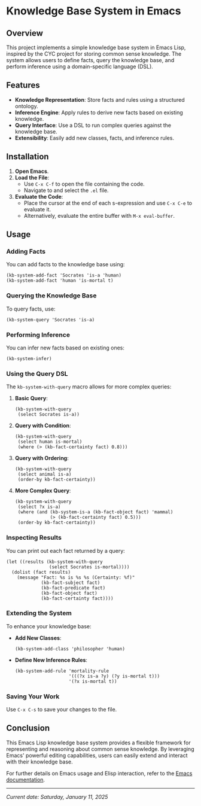 # Knowledge Base System in Emacs

## Overview

This project implements a simple knowledge base system in Emacs Lisp, inspired by the CYC project for storing common sense knowledge. The system allows users to define facts, query the knowledge base, and perform inference using a domain-specific language (DSL).

## Features

- **Knowledge Representation**: Store facts and rules using a structured ontology.
- **Inference Engine**: Apply rules to derive new facts based on existing knowledge.
- **Query Interface**: Use a DSL to run complex queries against the knowledge base.
- **Extensibility**: Easily add new classes, facts, and inference rules.

## Installation

1. **Open Emacs**.
2. **Load the File**:
   - Use `C-x C-f` to open the file containing the code.
   - Navigate to and select the `.el` file.
3. **Evaluate the Code**:
   - Place the cursor at the end of each s-expression and use `C-x C-e` to evaluate it.
   - Alternatively, evaluate the entire buffer with `M-x eval-buffer`.

## Usage

### Adding Facts

You can add facts to the knowledge base using:

```elisp
(kb-system-add-fact 'Socrates 'is-a 'human)
(kb-system-add-fact 'human 'is-mortal t)
```

### Querying the Knowledge Base

To query facts, use:

```elisp
(kb-system-query 'Socrates 'is-a)
```

### Performing Inference

You can infer new facts based on existing ones:

```elisp
(kb-system-infer)
```

### Using the Query DSL

The `kb-system-with-query` macro allows for more complex queries:

1. **Basic Query**:
   ```elisp
   (kb-system-with-query
    (select Socrates is-a))
   ```

2. **Query with Condition**:
   ```elisp
   (kb-system-with-query
    (select human is-mortal)
    (where (> (kb-fact-certainty fact) 0.8)))
   ```

3. **Query with Ordering**:
   ```elisp
   (kb-system-with-query
    (select animal is-a)
    (order-by kb-fact-certainty))
   ```

4. **More Complex Query**:
   ```elisp
   (kb-system-with-query
    (select ?x is-a)
    (where (and (kb-system-is-a (kb-fact-object fact) 'mammal)
                (> (kb-fact-certainty fact) 0.5)))
    (order-by kb-fact-certainty))
   ```

### Inspecting Results

You can print out each fact returned by a query:

```elisp
(let ((results (kb-system-with-query
                (select Socrates is-mortal))))
  (dolist (fact results)
    (message "Fact: %s is %s %s (Certainty: %f)"
             (kb-fact-subject fact)
             (kb-fact-predicate fact)
             (kb-fact-object fact)
             (kb-fact-certainty fact))))
```

### Extending the System

To enhance your knowledge base:

- **Add New Classes**:
  ```elisp
  (kb-system-add-class 'philosopher 'human)
  ```

- **Define New Inference Rules**:
  ```elisp
  (kb-system-add-rule 'mortality-rule
                      '(((?x is-a ?y) (?y is-mortal t)))
                      '(?x is-mortal t))
  ```

### Saving Your Work

Use `C-x C-s` to save your changes to the file.

## Conclusion

This Emacs Lisp knowledge base system provides a flexible framework for representing and reasoning about common sense knowledge. By leveraging Emacs' powerful editing capabilities, users can easily extend and interact with their knowledge base.

For further details on Emacs usage and Elisp interaction, refer to the [Emacs documentation](https://www.gnu.org/software/emacs/manual/).

---

*Current date: Saturday, January 11, 2025*
